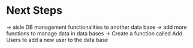 # Next Steps
-> aisle DB management functionalities to another data base
-> add more functions to manage data in data bases
-> Create a function called Add Users to add a new user to the data base